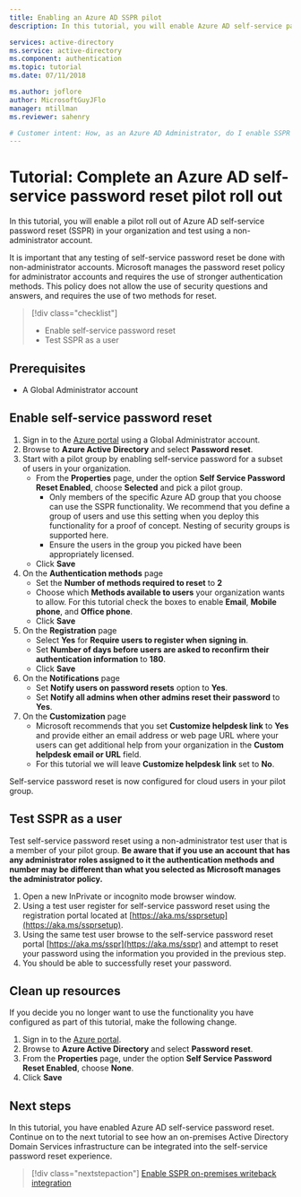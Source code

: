 ```yaml
---
title: Enabling an Azure AD SSPR pilot
description: In this tutorial, you will enable Azure AD self-service password reset for a pilot group of users

services: active-directory
ms.service: active-directory
ms.component: authentication
ms.topic: tutorial
ms.date: 07/11/2018

ms.author: joflore
author: MicrosoftGuyJFlo
manager: mtillman
ms.reviewer: sahenry

# Customer intent: How, as an Azure AD Administrator, do I enable SSPR to complete a pilot roll out.
---
```

# Tutorial: Complete an Azure AD self-service password reset pilot roll out

In this tutorial, you will enable a pilot roll out of Azure AD self-service password reset (SSPR) in your organization and test using a non-administrator account.

It is important that any testing of self-service password reset be done with non-administrator accounts. Microsoft manages the password reset policy for administrator accounts and requires the use of stronger authentication methods. This policy does not allow the use of security questions and answers, and requires the use of two methods for reset.

> [!div class="checklist"]
> * Enable self-service password reset
> * Test SSPR as a user

## Prerequisites

* A Global Administrator account

## Enable self-service password reset

1. Sign in to the [Azure portal](https://portal.azure.com) using a Global Administrator account.
1. Browse to **Azure Active Directory** and select **Password reset**.
1. Start with a pilot group by enabling self-service password for a subset of users in your organization.
   * From the **Properties** page, under the option **Self Service Password Reset Enabled**, choose **Selected** and pick a pilot group.
      * Only members of the specific Azure AD group that you choose can use the SSPR functionality. We recommend that you define a group of users and use this setting when you deploy this functionality for a proof of concept. Nesting of security groups is supported here.
      * Ensure the users in the group you picked have been appropriately licensed.
   * Click **Save**
1. On the **Authentication methods** page
   * Set the **Number of methods required to reset** to **2**
   * Choose which **Methods available to users** your organization wants to allow. For this tutorial check the boxes to enable **Email**, **Mobile phone**, and **Office phone**.
   * Click **Save**
1. On the **Registration** page
   * Select **Yes** for **Require users to register when signing in**.
   * Set **Number of days before users are asked to reconfirm their authentication information** to **180**.
   * Click **Save**
1. On the **Notifications** page
   * Set **Notify users on password resets** option to **Yes**.
   * Set **Notify all admins when other admins reset their password** to **Yes**.
1. On the **Customization** page
   * Microsoft recommends that you set **Customize helpdesk link** to **Yes** and provide either an email address or web page URL where your users can get additional help from your organization in the **Custom helpdesk email or URL** field.
   * For this tutorial we will leave **Customize helpdesk link** set to **No**.

Self-service password reset is now configured for cloud users in your pilot group.

## Test SSPR as a user

Test self-service password reset using a non-administrator test user that is a member of your pilot group. **Be aware that if you use an account that has any administrator roles assigned to it the authentication methods and number may be different than what you selected as Microsoft manages the administrator policy.**

1. Open a new InPrivate or incognito mode browser window.
1. Using a test user register for self-service password reset using the registration portal located at [https://aka.ms/ssprsetup](https://aka.ms/ssprsetup).
1. Using the same test user browse to the self-service password reset portal [https://aka.ms/sspr](https://aka.ms/sspr) and attempt to reset your password using the information you provided in the previous step.
1. You should be able to successfully reset your password.

## Clean up resources

If you decide you no longer want to use the functionality you have configured as part of this tutorial, make the following change.

1. Sign in to the [Azure portal](https://portal.azure.com).
1. Browse to **Azure Active Directory** and select **Password reset**.
1. From the **Properties** page, under the option **Self Service Password Reset Enabled**, choose **None**.
1. Click **Save**

## Next steps

In this tutorial, you have enabled Azure AD self-service password reset. Continue on to the next tutorial to see how an on-premises Active Directory Domain Services infrastructure can be integrated into the self-service password reset experience.

> [!div class="nextstepaction"]
> [Enable SSPR on-premises writeback integration](tutorial-enable-writeback.md)
